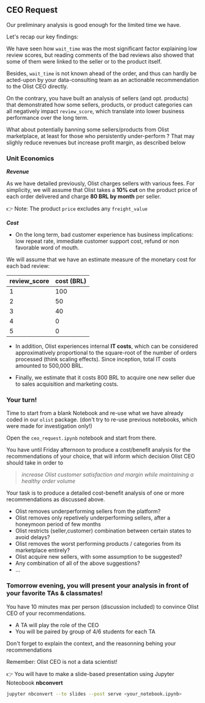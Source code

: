 ## CEO Request

Our preliminary analysis is good enough for the limited time we have.

Let's recap our key findings:

We have seen how `wait_time` was the most significant factor explaining low review scores, but reading comments of the bad reviews also showed that some of them were linked to the seller or to the product itself.

Besides, `wait_time` is not known ahead of the order, and thus can hardly be acted-upon by your data-consulting team as an actionable recommendation to the Olist CEO directly.

On the contrary, you have built an analysis of sellers (and opt. products) that demonstrated how some sellers, products, or product categories can all negatively impact `review_score`, which translate into lower business performance over the long term.

What about potentially banning some sellers/products from Olist marketplace, at least for those who persistently under-perform ? That may slighly reduce revenues but increase profit margin, as described below

### Unit Economics

***Revenue***

As we have detailed previously, Olist charges sellers with various fees. For simplicity, we will assume that Olist takes a **10% cut** on the product price of each order delivered and charge **80 BRL by month** per seller.

👉 Note: The product `price` excludes any `freight_value`

***Cost***

- On the long term, bad customer experience has business implications: low repeat rate, immediate customer support cost, refund or non favorable word of mouth.

We will assume that we have an estimate measure of the monetary cost for each bad review:

review_score|cost (BRL)
---|---
1|100
2|50
3|40
4|0
5|0

- In addition, Olist experiences internal **IT costs**, which can be considered approximatively proportional to the square-root of the number of orders processed (think scaling effects). Since inception, total IT costs amounted to 500,000 BRL.

- Finally, we estimate that it costs 800 BRL to acquire one new seller due to sales acquisition and marketing costs.

### Your turn!

Time to start from a blank Notebook and re-use what we have already coded in our `olist` package.
(don't try to re-use previous notebooks, which were made for investigation only!)

Open the `ceo_request.ipynb` notebook and start from there.

You have until Friday afternoon to produce a cost/benefit analysis for the recommendations of your choice, that will inform which decision Olist CEO should take in order to

> _increase Olist customer satisfaction and margin while maintaining a healthy order volume_

Your task is to produce a detailed cost-benefit analysis of one or more recommendations as discussed above.
- Olist removes underperforming sellers from the platform?
- Olist removes only repetively underperforming sellers, after a honeymoon period of few months
- Olist restricts (seller,customer) combination between certain states to avoid delays?
- Olist removes the worst performing products / categories from its marketplace entirely?
- Olist acquire new sellers, with some assumption to be suggested?
- Any combination of all of the above suggestions?
- ...


### Tomorrow evening, you will present your analysis in front of your favorite TAs & classmates!

You have 10 minutes max per person (discussion included) to convince Olist CEO of your recommendations.

- A TA will play the role of the CEO
- You will be paired by group of 4/6 students for each TA

Don't forget to explain the context, and the reasonning behing your recommendations

Remember: Olist CEO is not a data scientist!

👉 You will have to make a slide-based presentation using Jupyter Noteobook **nbconvert**

```bash
jupyter nbconvert --to slides --post serve <your_notebook.ipynb>
```
